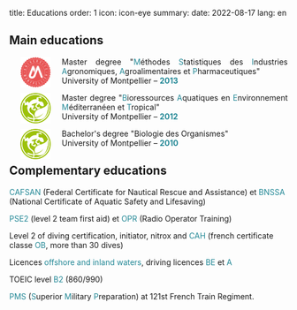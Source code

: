 title: Educations
order: 1
icon: icon-eye
summary:
date: 2022-08-17
lang: en

## Main educations

<p style="text-align: justify">
<a href="https://www.umontpellier.fr/" target="_blank">
<img align=left src="/pictures/logos/logo_universite_montpellier.png" width="55" height="55" hspace="20"></a>
Master degree "<font color="#238896">M</font>éthodes <font color="#238896">S</font>tatistiques des <font color="#238896">I</font>ndustries <font color="#238896">A</font>gronomiques, <font color="#238896">A</font>groalimentaires et <font color="#238896">P</font>harmaceutiques"<br> University of Montpellier – <font color="#238896"><strong>2013</strong></font>
</p>

<p style="text-align: justify">
<a href="https://ingenieurs-ecologues.com/" target="_blank">
<img align=left src="/pictures/logos/logo_bee.png" width="55" height="55" hspace="20"></a>
Master degree "<font color="#238896">B</font>ioressources <font color="#238896">A</font>quatiques en <font color="#238896">E</font>nvironnement <font color="#238896">M</font>éditerranéen et <font color="#238896">T</font>ropical"<br> University of Montpellier – <font color="#238896"><strong>2012</strong></font>
</p>

<p style="text-align: justify">
<a href="https://biologie-ecologie.com/" target="_blank">
<img align=left src="/pictures/logos/logo_bee.png" width="55" height="55" hspace="20"></a>
Bachelor's degree "Biologie des Organismes" <br> University of Montpellier – <font color="#238896"><strong>2010</strong></font>
</p>

## Complementary educations

<font color="#238896">CAFSAN</font> (Federal Certificate for Nautical Rescue and Assistance) et <font color="#238896">BNSSA</font> (National Certificate of Aquatic Safety and Lifesaving)

<font color="#238896">PSE2</font> (level 2 team first aid) et <font color="#238896">OPR</font> (Radio Operator Training)

Level 2 of diving certification, initiator, nitrox and <font color="#238896">CAH</font> (french certificate classe <font color="#238896">OB</font>, more than 30 dives)

Licences <font color="#238896">offshore and inland waters</font>, driving licences <font color="#238896"> BE</font> et <font color="#238896">A</font>

TOEIC level <font color="#238896">B2</font> (860/990)

<font color="#238896">PMS</font> (<font color="#238896">S</font>uperior <font color="#238896">M</font>ilitary <font color="#238896">P</font>reparation) at 121st French Train Regiment.